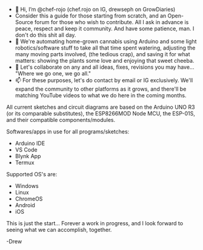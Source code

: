 - 👋 Hi, I’m @chef-rojo (chef.rojo on IG, drewseph on GrowDiaries)
- Consider this a guide for those starting from scratch, and an Open-Source forum for those who wish to contribute. All I ask in advance is peace, respect and keep it community. And have some patience, man. I don't do this shit all day.
- 🌱 We're automating home-grown cannabis using Arduino and some light robotics/software stuff to take all that time spent watering, adjusting the many moving parts involved, (the tedious crap), and saving it for what matters: showing the plants some love and enjoying that sweet cheeba.
- 💞️ Let's collaborate on any and all ideas, fixes, revisions you may have... "Where we go one, we go all."
- 📫 For these purposes, let's do contact by email or IG exclusively. We'll expand the community to other platforms as it grows, and there'll be matching YouTube videos to what we do here in the coming months.

<!---
drewseph-grows/drewseph-grows is a ✨ special ✨ repository because its `README.md` (this file) appears on your GitHub profile.
You can click the Preview link to take a look at your changes.
--->

All current sketches and circuit diagrams are based on the Arduino UNO R3 (or its comparable substitutes), the ESP8266MOD Node MCU, the ESP-01S, and their compatible components/modules.

Softwares/apps in use for all programs/sketches:
- Arduino IDE
- VS Code
- Blynk App
- Termux 

Supported OS's are:
- Windows
- Linux
- ChromeOS
- Android
- iOS

This is just the start... Forever a work in progress, and I look forward to seeing what we can accomplish, together. 

-Drew
